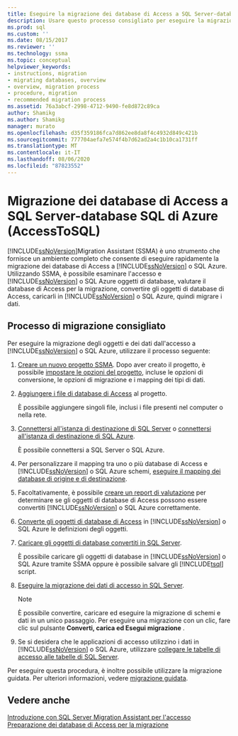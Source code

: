 ```yaml
---
title: Eseguire la migrazione dei database di Access a SQL Server-database SQL di Azure | Microsoft Docs
description: Usare questo processo consigliato per eseguire la migrazione dei database di Access a SQL Server o al database SQL di Azure tramite SQL Server Migration Assistant (SSMA).
ms.prod: sql
ms.custom: ''
ms.date: 08/15/2017
ms.reviewer: ''
ms.technology: ssma
ms.topic: conceptual
helpviewer_keywords:
- instructions, migration
- migrating databases, overview
- overview, migration process
- procedure, migration
- recommended migration process
ms.assetid: 76a3abcf-2998-4712-9490-fe8d872c89ca
author: Shamikg
ms.author: Shamikg
manager: murato
ms.openlocfilehash: d35f359186fca7d862ee8da8f4c4932d849c421b
ms.sourcegitcommit: 777704aefa7e574f4b7d62ad2a4c1b10ca1731ff
ms.translationtype: MT
ms.contentlocale: it-IT
ms.lasthandoff: 08/06/2020
ms.locfileid: "87823552"
---
```

# <a name="migrating-access-databases-to-sql-server---azure-sql-database-accesstosql"></a>Migrazione dei database di Access a SQL Server-database SQL di Azure (AccessToSQL)
[!INCLUDE[ssNoVersion](../../includes/ssnoversion-md.md)]Migration Assistant (SSMA) è uno strumento che fornisce un ambiente completo che consente di eseguire rapidamente la migrazione dei database di Access a [!INCLUDE[ssNoVersion](../../includes/ssnoversion-md.md)] o SQL Azure. Utilizzando SSMA, è possibile esaminare l'accesso e [!INCLUDE[ssNoVersion](../../includes/ssnoversion-md.md)] o SQL Azure oggetti di database, valutare il database di Access per la migrazione, convertire gli oggetti di database di Access, caricarli in [!INCLUDE[ssNoVersion](../../includes/ssnoversion-md.md)] o SQL Azure, quindi migrare i dati.  
  
## <a name="recommended-migration-process"></a>Processo di migrazione consigliato  
Per eseguire la migrazione degli oggetti e dei dati dall'accesso a [!INCLUDE[ssNoVersion](../../includes/ssnoversion-md.md)] o SQL Azure, utilizzare il processo seguente:  
  
1.  [Creare un nuovo progetto SSMA](creating-and-managing-projects-accesstosql.md). Dopo aver creato il progetto, è possibile [impostare le opzioni del progetto](setting-conversion-and-migration-options-accesstosql.md), incluse le opzioni di conversione, le opzioni di migrazione e i mapping dei tipi di dati.  
  
2.  [Aggiungere i file di database di Access](adding-and-removing-access-database-files-accesstosql.md) al progetto.  
  
    È possibile aggiungere singoli file, inclusi i file presenti nel computer o nella rete.  
  
3.  [Connettersi all'istanza di destinazione di SQL Server](connecting-to-sql-server-accesstosql.md) o [connettersi all'istanza di destinazione di SQL Azure](connecting-to-azure-sql-db-accesstosql.md).  
  
    È possibile connettersi a SQL Server o SQL Azure.  
  
4.  Per personalizzare il mapping tra uno o più database di Access e [!INCLUDE[ssNoVersion](../../includes/ssnoversion-md.md)] o SQL Azure schemi, [eseguire il mapping dei database di origine e di destinazione](mapping-source-and-target-databases-accesstosql.md).  
  
5.  Facoltativamente, è possibile [creare un report di valutazione](assessing-access-database-objects-for-conversion-accesstosql.md) per determinare se gli oggetti di database di Access possono essere convertiti [!INCLUDE[ssNoVersion](../../includes/ssnoversion-md.md)] o SQL Azure correttamente.  
  
6.  [Converte gli oggetti di database di Access](converting-access-database-objects-accesstosql.md) in [!INCLUDE[ssNoVersion](../../includes/ssnoversion-md.md)] o SQL Azure le definizioni degli oggetti.  
  
7.  [Caricare gli oggetti di database convertiti in SQL Server](loading-converted-database-objects-into-sql-server-accesstosql.md).  
  
    È possibile caricare gli oggetti di database in [!INCLUDE[ssNoVersion](../../includes/ssnoversion-md.md)] o SQL Azure tramite SSMA oppure è possibile salvare gli [!INCLUDE[tsql](../../includes/tsql-md.md)] script.  
  
8.  [Eseguire la migrazione dei dati di accesso in SQL Server](migrating-access-data-into-sql-server-azure-sql-db-accesstosql.md).  
  
    > [!NOTE]  
    > È possibile convertire, caricare ed eseguire la migrazione di schemi e dati in un unico passaggio. Per eseguire una migrazione con un clic, fare clic sul pulsante **Converti, carica ed Esegui migrazione** .  
  
9. Se si desidera che le applicazioni di accesso utilizzino i dati in [!INCLUDE[ssNoVersion](../../includes/ssnoversion-md.md)] o SQL Azure, utilizzare [collegare le tabelle di accesso alle tabelle di SQL Server](linking-access-applications-to-sql-server-azure-sql-db-accesstosql.md).  
  
Per eseguire questa procedura, è inoltre possibile utilizzare la migrazione guidata. Per ulteriori informazioni, vedere [migrazione guidata](migration-wizard-accesstosql.md).  
  
## <a name="see-also"></a>Vedere anche  
[Introduzione con SQL Server Migration Assistant per l'accesso](getting-started-with-sql-server-migration-assistant-for-access-accesstosql.md)  
[Preparazione dei database di Access per la migrazione](preparing-access-databases-for-migration-accesstosql.md)
